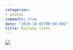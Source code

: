 ```yaml
---
categories:
- photos
comments: true
date: "2019-10-02T00:00:00Z"
title: Railway lines
---
```

  
<img src="/assets/images/articles/railway.jpeg" class="responsive"><br>
